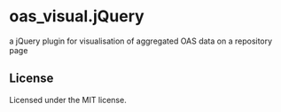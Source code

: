 # oas_visual.jQuery


a jQuery plugin for visualisation of aggregated OAS data on a repository page

## License 

Licensed under the MIT license.
